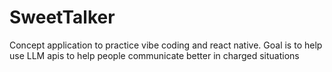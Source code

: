 # SweetTalker

Concept application to practice vibe coding and react native.
Goal is to help use LLM apis to help people communicate better in charged situations
